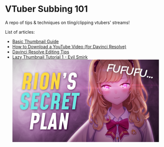 # VTuber Subbing 101

A repo of tips & techniques on tling/clipping vtubers' streams!

List of articles:
- [Basic Thumbnail Guide](Thumbnail_Guide.md)
- [How to Download a YouTube Video (for Davinci Resolve)](Downloading_Video.md)
- [Davinci Resolve Editing Tips](Video_Editing_tips.md)
- [Lazy Thumbnail Tutorial 1 - Evil Smirk](Lazy_Thumbnail_Evil-Smirk.md) ![img](images/dark_smug_final.png)

